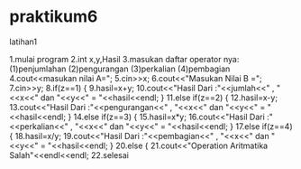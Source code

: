 # praktikum6

latihan1

1.mulai program
2.int x,y,Hasil
3.masukan daftar operator nya:(1)penjumlahan
			      (2)pengurangan
			      (3)perkalian
			      (4)pembagian
4.cout<<masukan nilai A=";
5.cin>>x;
6.cout<<"Masukan Nilai B =";
7.cin>>y;
8.if(z==1)
   {
9.hasil=x+y;
10.cout<<"Hasil Dari :"<<jumlah<<" , "<<x<<" dan "<<y<<" = "<<hasil<<endl;
   }
11.else if(z==2)
   {
12.hasil=x-y;
13.cout<<"Hasil Dari :"<<pengurangan<<" , "<<x<<" dan "<<y<<" = "<<hasil<<endl;
   }
14.else if(z==3)
   {
15.hasil=x*y;
16.cout<<"Hasil Dari :"<<perkalian<<" , "<<x<<" dan "<<y<<" = "<<hasil<<endl;
   }
17.else if(z==4)
   {
18.hasil=x/y;
19.cout<<"Hasil Dari :"<<pembagian<<" , "<<x<<" dan "<<y<<" = "<<hasil<<endl;
   }
20.else
   {
21.cout<<"Operation Aritmatika Salah"<<endl<<endl;
22.selesai